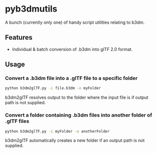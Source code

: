 # pyb3dmutils
A bunch (currently only one) of handy script utilities relating to b3dm.

## Features
- Individual & batch conversion of .b3dm into glTF 2.0 format.

## Usage
### Convert a .b3dm file into a .glTF file to a specific folder
```bash
python b3dm2glTF.py -i file.b3dm -o myFolder
```

b3dm2glTF resolves output to the folder where the input file is if output path is not supplied.
### Convert a folder containing .b3dm files into another folder of .glTF files
```bash
python b3dm2glTF.py -i myFolder -o anotherFolder
```

b3dm2glTF automatically creates a new folder if an output path is not supplied.


